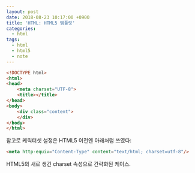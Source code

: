 ```yaml
---
layout: post
date: 2018-08-23 10:17:00 +0900
title: 'HTML: HTML5 템플릿'
categories:
  - html
tags:
  - html
  - html5
  - note
---
```


```html
<!DOCTYPE html>
<html>
<head>
    <meta charset="UTF-8">
    <title></title>
</head>
<body>
    <div class="content">
    </div>
</body>
</html>
```

참고로 케릭터셋 설정은 HTML5 이전엔 아래처럼 쓰였다:

```html
<meta http-equiv="Content-Type" content="text/html; charset=utf-8"/>
```

HTML5의 새로 생긴 charset 속성으로 간략화된 케이스.
